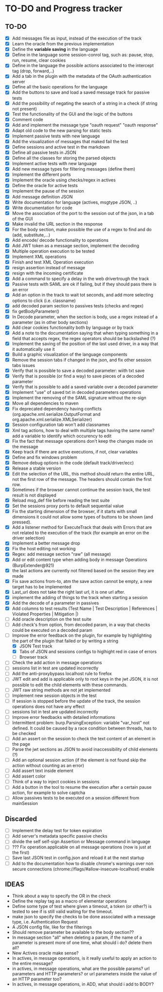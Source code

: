 # TO-DO and Progress tracker

## TO-DO

- [x] Add messages file as input, instead of the execution of the track
- [x] Learn the oracle from the previous implementation
- [x] Define the **variable saving** in the language
- [x] Define in the language some session-conrol tag, such as: pause, stop, run, resume, clear cookies
- [x] Define in the language the possible actions associated to the intercept tag (drop, forward,..)
- [x] Add a tab in the plugin with the metadata of the OAuth authentication server
- [x] Define all the basic operations for the language
- [x] Add the buttons to save and load a saved message track for passive tests
- [x] Add the possibility of negating the search of a string in a check (if string not present)
- [x] Test the functionality of the GUI and the logic of the buttons
- [x] Comment code
- [x] Add and implement the message type "oauth request" "oauth response"
- [x] Adapt old code to the new parsing for static tests
- [x] Implement passive tests with new language
- [x] Add the visualization of messages that maked fail the test
- [x] Define sessions and active test in the markdown
- [x] Define all passive tests in JSON
- [x] Define all the classes for storing the parsed objects
- [x] Implement active tests with new language
- [x] Add new message types for filtering messages (define them)
- [x] Implement the different ports
- [x] Implement the oracle using checks/regex in actives
- [x] Define the oracle for active tests
- [x] Implement the pause of the session
- [x] Add message definition JSON
- [x] Write documentation for language (actives, msgtype JSON, ..)
- [x] Write documentation for code
- [x] Move the association of the port to the session out of the json, in a tab of the GUI
- [x] Make invalid the URL section in the response
- [x] For the body section, make possible the use of a regex to find and do (add, substitute,...)
- [x] Add encode/ decode functionality to operations
- [x] Add JWT token as a message section, implement the decoding
- [x] Multiple operation execution to be tested
- [x] Implement XML operations
- [x] Finish and test XML Operation execution
- [x] resign assertion instead of message
- [x] resign with the incoming certificate
- [x] Add a command to specify a delay in the web drivertrough the track
- [x] Passive tests with SAML are ok if failing, but if they should pass there is an error
- [x] Add an option in the track to wait tot seconds, and add more selecting options to click (i.e. classname)
- [x] add decoded param section to passives tests (checks and regex)
- [x] fix getBodyParameter()
- [x] In Decode parameter, when the section is body, use a regex instead of a parameter (as in other body sections)
- [x] Add clear cookies functionality both by language or by track
- [x] Add a note to the documentation saying that when typing something in a field that accepts regex, the regex operators should be backslashed (\?)
- [x] Implement the saving of the position of the last used driver, in a way that it automatically use it
- [x] Build a graphic visualization of the language components
- [x] Remove the session tabs if changed in the json, and fix other session tabs issues
- [x] Verify that is possible to save a decoded parameter: wiith txt save
- [x] Verify that is possible (or find a way) to save pieces of a decoded parameter
- [x] Verify that is possible to add a saved variable over a decoded parameter
- [x] Implement "use" of saved txt in decoded parameters operations
- [x] Implement the removing of the SAML signature without the re-sign
- [x] Move all dependencies to maven
- [x] Fix deprecated dependency having conflicts (org.apache.xml.serialize.OutputFormat and org.apache.xml.serialize.XMLSerializer)
- [x] Session configuration tab won't add classnames
- [x] Xml tag actions, how to deal with multiple tags having the same name? add a variable to identify which occurency to edit
- [x] Fix the fact that message operations don't keep the changes made on the message
- [x] Keep track if there are active executions, if not, clear variables
- [x] Define and fix windows problem
- [x] Remove debug options in the code (default track/driver/ecc)
- [x] Release a stable version
- [x] Edit the selection of the URL, this method should return the entire URL, not the first row of the message. The headers should contain the first row.
- [x] Sometimes if the browser cannot continue the session track, the test result is not displayed
- [x] Reload msg_def file before reading the test suite
- [x] Set the sessions proxy ports to default sequential value
- [x] Fix the starting dimension of the browser, if it starts with small dimensions it could not allow some types of buttons to be shown (and pressed).
- [x] Add a listener method for ExecuteTrack that deals with Errors that are not related to the execution of the track (for example an error on the driver selection)
- [x] Implement a better message drop
- [x] Fix the host editing not working
- [x] Regex: add message section "raw" (all message)
- [x] Add or edit content type when adding body in message Operations (BurpExtender@921)
- [x] the last actions are currently not filtered based on the session they are made
- [x] Fix save actions from-to, atm the save action cannot be empty, a new target has to be implemented
- [x] Last_url does not take the right last url, it is one url after.
- [x] implement the adding of things to the track when starting a session
- [x] Add the decode of a parameter in passives
- [x] Add columns to test results (Test Name | Test Description | References | Violated Properties | Mitigation |)
- [ ] Add oracle description on the test suite
- [ ] Add check's from option, from decoded param, in a way that checks could be executed on a decoded param
- [ ] Improve the error feedback on the plugin, for example by highlighting the part of the plugin that failed or by writing a string
  - [x] JSON Test track
  - [x] Tabs of JSON and sessions configs to higlhight red in case of errors
  - [ ] Browser track
- [ ] Check the add action in message operations
- [ ] sessions list in test are updated incorrectly
- [ ] Add the anti-proxybypass localhost rule to firefox
- [ ] JWT edit and add is applicable only to root keys in the jwt JSON, it is not possible to edit the child elements with these commands.
- [ ] JWT raw string methods are not jet implemented
- [ ] Implement new session objects in the test
- [ ] If session is stopped before the update of the track, the session operations does not have any effect
- [ ] sessions list in test are updated incorrectly
- [ ] Improve error feedbacks with detailed informations
- [ ] Intermittent problem: burp.ParsingException: variable "var_host" not defined. It could be caused by a race condition between threads, has to be checked
- [ ] Add an assert on the session to check the text content of an element in the page
- [ ] Parse the jwt sections as JSON to avoid inaccessibility of child elements (?)
- [ ] Add an optional session action (if the element is not found skip the action without counting as an error)
- [ ] Add assert text inside element
- [ ] Add assert color
- [ ] Think of a way to inject cookies in sessions
- [ ] Add a button in the tool to resume the execution after a certain pause action, for example to solve captcha
- [ ] Allow passives tests to be executed on a session different from mainSession

## Discarded

- [ ] Implement the delay test for token expiration
- [ ] Add server's metadata specific passive checks
- [ ] divide the self self-sign Assertion or Message command in language
- [ ] ??? Fix operation.applicable on all message operations (now is just at the first)
- [ ] Save last JSON test in config.json and reload it at the next startup
- [ ] Add to the documentation how to disable chrome's warnings over non secure connections (chrome://flags/#allow-insecure-localhost) enable

## IDEAS

- Think about a way to specify the OR in the check
- Define the replay tag as a macro of elementar operations
- Define some type of test where given a timeout, a token (or other?) is tested to see if is still valid waiting for the timeout.
- make json to specify the checks to be done associated with a message type, i.e. Authentication Request
- A JSON config file, like for the filterings
- Should remove parameter be available to the body section??
- In message section "all" when deleting a param, if the name of a parameter is present more of one time, what should i do? delete them all?
- New Actives oracle make sense?
- In actives, in message operations, is it really useful to apply an action to the entire message?
- in actives, in message operations, what are the possible params? url parameters and HTTP parameters? or url parameters inside the value of an HTTP parameter too?
- In actives, in message operations, in ADD, what should i add to BODY?
